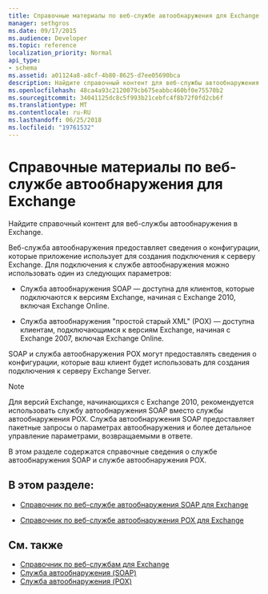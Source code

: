 ```yaml
---
title: Справочные материалы по веб-службе автообнаружения для Exchange
manager: sethgros
ms.date: 09/17/2015
ms.audience: Developer
ms.topic: reference
localization_priority: Normal
api_type:
- schema
ms.assetid: a01124a8-a8cf-4b80-8625-d7ee05690bca
description: Найдите справочный контент для веб-службы автообнаружения в Exchange.
ms.openlocfilehash: 48ca4a93c2120079cb675eabbc460bf0e75570b2
ms.sourcegitcommit: 34041125dc8c5f993b21cebfc4f8b72f0fd2cb6f
ms.translationtype: MT
ms.contentlocale: ru-RU
ms.lasthandoff: 06/25/2018
ms.locfileid: "19761532"
---
```

# <a name="autodiscover-web-service-reference-for-exchange"></a>Справочные материалы по веб-службе автообнаружения для Exchange

Найдите справочный контент для веб-службы автообнаружения в Exchange.
  
Веб-служба автообнаружения предоставляет сведения о конфигурации, которые приложение использует для создания подключения к серверу Exchange. Для подключения к службе автообнаружения можно использовать один из следующих параметров:
  
- Служба автообнаружения SOAP — доступна для клиентов, которые подключаются к версиям Exchange, начиная с Exchange 2010, включая Exchange Online.
    
- Служба автообнаружения "простой старый XML" (POX) — доступна клиентам, подключающимся к версиям Exchange, начиная с Exchange 2007, включая Exchange Online. 
    
SOAP и служба автообнаружения POX могут предоставлять сведения о конфигурации, которые ваш клиент будет использовать для создания подключения к серверу Exchange Server.
  
> [!NOTE]
> Для версий Exchange, начинающихся с Exchange 2010, рекомендуется использовать службу автообнаружения SOAP вместо службы автообнаружения POX. Служба автообнаружения SOAP предоставляет пакетные запросы о параметрах автообнаружения и более детальное управление параметрами, возвращаемыми в ответе. 
  
В этом разделе содержатся справочные сведения о службе автообнаружения SOAP и службе автообнаружения POX.
  
## <a name="in-this-section"></a>В этом разделе:
<a name="bk_InThisSection"> </a>

- [Справочник по веб-службе автообнаружения SOAP для Exchange](soap-autodiscover-web-service-reference-for-exchange.md)
    
- [Справочник по веб-службе автообнаружения POX для Exchange](pox-autodiscover-web-service-reference-for-exchange.md)
    
## <a name="see-also"></a>См. также

- [Справочник по веб-службам для Exchange](web-services-reference-for-exchange.md)
- [Служба автообнаружения (SOAP)](http://msdn.microsoft.com/library/e24d1a1f-0d20-4bd9-ae4c-9112ecacea78%28Office.15%29.aspx)
- [Служба автообнаружения (POX)](http://msdn.microsoft.com/library/13c54de3-a91c-4424-8732-99dd8f2162ec%28Office.15%29.aspx)
    

